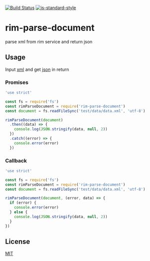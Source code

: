 [![Build Status](https://travis-ci.org/telemark/rim-parse-document.svg?branch=master)](https://travis-ci.org/telemark/rim-parse-document)
[![js-standard-style](https://img.shields.io/badge/code%20style-standard-brightgreen.svg?style=flat)](https://github.com/feross/standard)
# rim-parse-document
parse xml from rim service and return json

## Usage

Input [xml](test/data/data.xml) and get [json](test/data/data-parsed.json) in return

### Promises
```JavaScript
'use strict'

const fs = require('fs')
const rimParseDocument = require('rim-parse-document')
const document = fs.readFileSync('test/data/data.xml', 'utf-8')

rimParseDocument(document)
  .then((data) => {
    console.log(JSON.stringify(data, null, 2))
  })
  .catch((error) => {
    console.error(error)
  })
```

### Callback
```JavaScript
'use strict'

const fs = require('fs')
const rimParseDocument = require('rim-parse-document')
const document = fs.readFileSync('test/data/data.xml', 'utf-8')

rimParseDocument(document, (error, data) => {
  if (error) {
    console.error(error)
  } else {
    console.log(JSON.stringify(data, null, 2))
  }
})

```

## License
[MIT](LICENSE)
